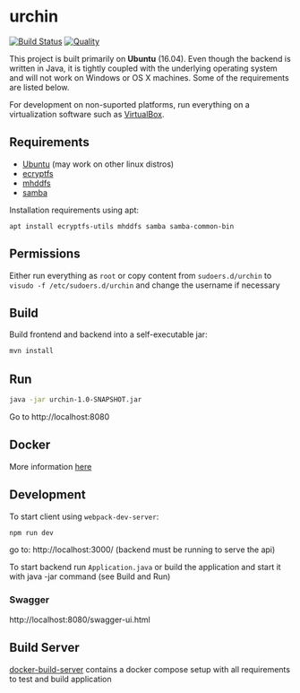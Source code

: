 # urchin

[![Build Status](https://travis-ci.org/anhem/urchin.svg?branch=master)](https://travis-ci.org/anhem/urchin)
[![Quality](https://sonarcloud.io/api/project_badges/measure?project=urchin%3Aurchin&metric=alert_status)](https://sonarcloud.io/dashboard?id=urchin%3Aurchin)

This project is built primarily on **Ubuntu** (16.04). Even though the backend is written in Java, it is tightly coupled with the underlying operating system and will not work on Windows or OS X machines. Some of the requirements are listed below. 

For development on non-suported platforms, run everything on a virtualization software such as [VirtualBox](https://www.virtualbox.org/).

## Requirements

* [Ubuntu](http://www.ubuntu.com/) (may work on other linux distros)
* [ecryptfs](http://ecryptfs.org/)
* [mhddfs](https://romanrm.net/mhddfs/)
* [samba](https://www.samba.org/)

Installation requirements using apt:
```
apt install ecryptfs-utils mhddfs samba samba-common-bin
```

## Permissions 

Either run everything as `root` 
or copy content from `sudoers.d/urchin` to `visudo -f /etc/sudoers.d/urchin` and change the username if necessary

## Build

Build frontend and backend into a self-executable jar:
```bash
mvn install
```

## Run
```bash
java -jar urchin-1.0-SNAPSHOT.jar
```

Go to http://localhost:8080

## Docker

More information [here](docker/README.md)

## Development

To start client using `webpack-dev-server`:
```bash
npm run dev
```

go to: http://localhost:3000/ (backend must be running to serve the api)

To start backend run `Application.java` or build the application and start it with java -jar command (see Build and Run)

### Swagger

http://localhost:8080/swagger-ui.html

## Build Server

[docker-build-server](https://github.com/anhem/docker-build-server) contains a docker compose setup with all requirements to test and build application

